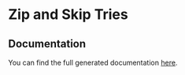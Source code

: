 # Zip and Skip Tries

## Documentation

You can find the full generated documentation [here](https://ofekih.github.io/SkipAndZipTries/).
